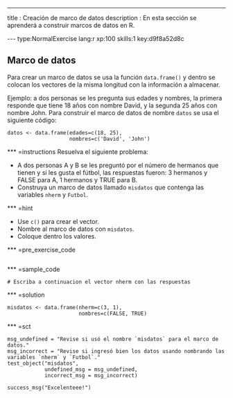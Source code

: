 ---
title       : Creación de marco de datos
description : En esta sección se aprenderá a construir marcos de datos en R.

--- type:NormalExercise lang:r xp:100 skills:1 key:d9f8a52d8c
## Marco de datos

Para crear un marco de datos se usa la función `data.frame()` y dentro se colocan los vectores de la misma longitud con la información a almacenar.

Ejemplo: a dos personas se les pregunta sus edades y nombres, la primera responde que tiene 18 años con nombre David, y la segunda 25 años con nombre John. Para construir el marco de datos de nombre `datos` se usa el siguiente código:

```{r, eval=F}
datos <- data.frame(edades=c(18, 25),
                    nombres=c('David', 'John')
```

*** =instructions
Resuelva el siguiente problema:

- A dos personas A y B se les preguntó por el número de hermanos que tienen y si les gusta el fútbol, las respuestas fueron: 3 hermanos y FALSE para A, 1 hermanos y TRUE para B.
- Construya un marco de datos llamado `misdatos` que contenga las variables `nherm` y `Futbol`.

*** =hint
- Use `c()` para crear el vector.
- Nombre al marco de datos con `misdatos`.
- Coloque dentro los valores.


*** =pre_exercise_code
```{r}

```

*** =sample_code
```{r}
# Escriba a continuacion el vector nherm con las respuestas

```

*** =solution
```{r}
misdatos <- data.frame(nherm=c(3, 1),
                       nombres=c(FALSE, TRUE)
```

*** =sct
```{r}
msg_undefined = "Revise si usó el nombre `misdatos` para el marco de datos."
msg_incorrect = "Revise si ingresó bien los datos usando nombrando las variables `nherm` y `Futbol`."
test_object("misdatos",
            undefined_msg = msg_undefined,
            incorrect_msg = msg_incorrect) 

success_msg("Excelenteee!")
```
